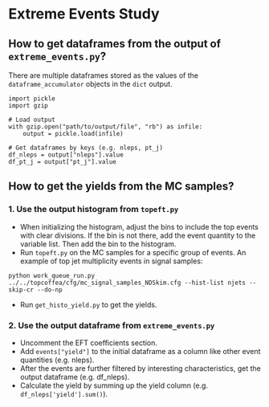 # Extreme Events Study

## How to get dataframes from the output of `extreme_events.py`?

There are multiple dataframes stored as the values of the `dataframe_accumulator` objects in the `dict` output.

```
import pickle
import gzip

# Load output
with gzip.open("path/to/output/file", "rb") as infile:
    output = pickle.load(infile)

# Get dataframes by keys (e.g. nleps, pt_j)
df_nleps = output["nleps"].value
df_pt_j = output["pt_j"].value
```

## How to get the yields from the MC samples?

### 1. Use the output histogram from `topeft.py`

* When initializing the histogram, adjust the bins to include the top events with clear divisions. If the bin is not there, add the event quantity to the variable list. Then add the bin to the histogram.
* Run `topeft.py` on the MC samples for a specific group of events. An example of top jet multiplicity events in signal samples:

```
python work_queue_run.py ../../topcoffea/cfg/mc_signal_samples_NDSkim.cfg --hist-list njets --skip-cr --do-np
```

* Run `get_histo_yield.py` to get the yields. 

### 2. Use the output dataframe from `extreme_events.py`

* Uncomment the EFT coefficients section.
* Add `events["yield"]` to the initial dataframe as a column like other event quantities (e.g. nleps).
* After the events are further filtered by interesting characteristics, get the output dataframe (e.g. df_nleps).
* Calculate the yield by summing up the yield column (e.g. `df_nleps['yield'].sum()`).

